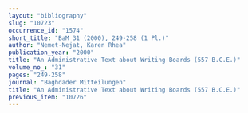 ```yaml
---
layout: "bibliography"
slug: "10723"
occurrence_id: "1574"
short_title: "BaM 31 (2000), 249-258 (1 Pl.)"
author: "Nemet-Nejat, Karen Rhea"
publication_year: "2000"
title: "An Administrative Text about Writing Boards (557 B.C.E.)"
volume_no_: "31"
pages: "249-258"
journal: "Baghdader Mitteilungen"
title: "An Administrative Text about Writing Boards (557 B.C.E.)"
previous_item: "10726"
---
```

